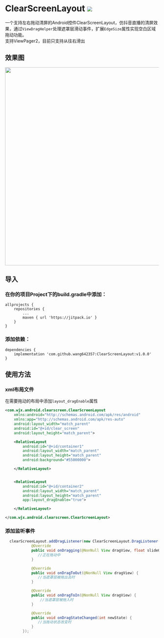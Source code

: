 # ClearScreenLayout [![](https://jitpack.io/v/wang642357/ClearScreenLayout.svg)](https://jitpack.io/#wang642357/ClearScreenLayout)

一个支持左右拖动清屏的Android控件ClearScreenLayout，仿抖音直播的清屏效果，通过`ViewDragHelper`处理遮罩层滑动事件，扩展`EdgeSize`属性实现空白区域拖动功能。<br />
支持ViewPager2，目前只支持从往右滑出
## 效果图

<img src="https://github.com/wang642357/ClearScreenLayout/blob/main/image/Video_20210507_052300_845.gif" height="650"/>

## 导入
### 在你的项目Project下的build.gradle中添加：

```
allprojects {
    repositories {
        ...
        maven { url 'https://jitpack.io' }
    }
}
```
### 添加依赖：
```
dependencies {
    implementation 'com.github.wang642357:ClearScreenLayout:v1.0.0'
}
```
## 使用方法
### xml布局文件
在需要拖动的布局中添加`layout_dragEnable`属性
```xml
<com.wjx.android.clearscreen.ClearScreenLayout
    xmlns:android="http://schemas.android.com/apk/res/android"
    xmlns:app="http://schemas.android.com/apk/res-auto"
    android:layout_width="match_parent"
    android:id="@+id/clear_screen"
    android:layout_height="match_parent">

    <RelativeLayout
        android:id="@+id/container1"
        android:layout_width="match_parent"
        android:layout_height="match_parent"
        android:background="#55000000">

    </RelativeLayout>


    <RelativeLayout
        android:id="@+id/container2"
        android:layout_width="match_parent"
        android:layout_height="match_parent"
        app:layout_dragEnable="true">

    </RelativeLayout>

</com.wjx.android.clearscreen.ClearScreenLayout>
```
### 添加监听事件
```java
  clearScreenLayout.addDragListener(new ClearScreenLayout.DragListener() {
            @Override
            public void onDragging(@NonNull View dragView, float slideOffset) {
               //正在拖动中
            }

            @Override
            public void onDragToOut(@NonNull View dragView) {
               //当遮罩层被拖出去时
            }

            @Override
            public void onDragToIn(@NonNull View dragView) {
                //当遮罩层被拖入时
            }

            @Override
            public void onDragStateChanged(int newState) {
               //当拖动状态改变时
            }
        });
```


